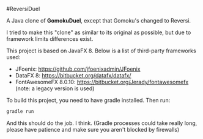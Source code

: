 #ReversiDuel

A Java clone of **GomokuDuel**, except that Gomoku's changed to Reversi.

I tried to make this "clone" as similar to its original as possible, but due to framework limits differences exist.

This project is based on JavaFX 8. Below is a list of third-party frameworks used:
- JFoenix: https://github.com/jfoenixadmin/JFoenix
- DataFX 8: https://bitbucket.org/datafx/datafx/
- FontAwesomeFX 8.0.10: https://bitbucket.org/Jerady/fontawesomefx (note: a legacy version is used)

To build this project, you need to have gradle installed. Then run:
```bash
gradle run
```
And this should do the job. I think.
(Gradle processes could take really long, please have patience and make sure you aren't blocked by firewalls)
